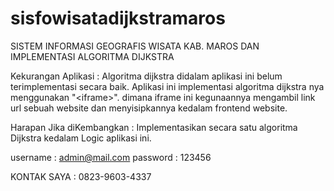 # sisfowisatadijkstramaros

SISTEM INFORMASI GEOGRAFIS WISATA KAB. MAROS DAN IMPLEMENTASI ALGORITMA DIJKSTRA

Kekurangan Aplikasi :
Algoritma dijkstra didalam aplikasi ini belum terimplementasi secara baik. Aplikasi ini 
implementasi algoritma dijkstra nya menggunakan "&lt;iframe>". 
dimana iframe ini kegunaannya mengambil link url sebuah website dan menyisipkannya kedalam frontend website.

Harapan Jika diKembangkan :
Implementasikan secara satu algoritma Dijkstra kedalam Logic aplikasi ini.

username : admin@mail.com
password : 123456


KONTAK SAYA : 0823-9603-4337
